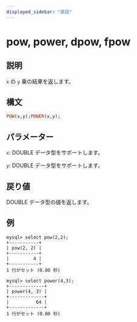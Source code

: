 ```yaml
---
displayed_sidebar: "英語"
---
```


# pow, power, dpow, fpow

## 説明

`x` の `y` 乗の結果を返します。

## 構文

```Haskell
POW(x,y);POWER(x,y);
```

## パラメーター

`x`: DOUBLE データ型をサポートします。

`y`: DOUBLE データ型をサポートします。

## 戻り値

DOUBLE データ型の値を返します。

## 例

```Plain
mysql> select pow(2,2);
+-----------+
| pow(2, 2) |
+-----------+
|         4 |
+-----------+
1 行がセット (0.00 秒)

mysql> select power(4,3);
+-------------+
| power(4, 3) |
+-------------+
|          64 |
+-------------+
1 行がセット (0.00 秒)
```